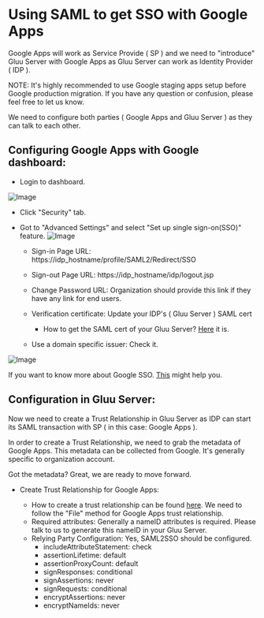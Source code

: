 # Using SAML to get SSO with Google Apps


Google Apps will work as Service Provide ( SP ) and we need to "introduce" Gluu Server with Google Apps as Gluu Server can work as Identity Provider ( IDP ).

NOTE: It's highly recommended to use Google staging apps setup before Google
production migration. If you have any question or confusion, please feel free to
let us know.

We need to configure both parties ( Google Apps and Gluu Server ) as they can talk to each other.

## Configuring Google Apps with Google dashboard:

* Login to dashboard.

![Image](https://raw.githubusercontent.com/GluuFederation/docs/master/sources/img/SAMLTrustRelationships/GoogleAppSSO/dashboard.png?raw=true)

* Click "Security" tab.

* Got to "Advanced Settings" and select "Set up single sign-on(SSO)" feature. 
![Image](https://raw.githubusercontent.com/GluuFederation/docs/master/sources/img/SAMLTrustRelationships/GoogleAppSSO/advanced_setting.png?raw=true)

    * Sign-in Page URL: https://idp_hostname/profile/SAML2/Redirect/SSO

    * Sign-out Page URL: https://idp_hostname/idp/logout.jsp

    * Change Password URL: Organization should provide this link if they have any link for end users.

    * Verification certificate: Update your IDP's ( Gluu Server ) SAML cert

        * How to get the SAML cert of your Gluu Server? [Here](https://support.gluu.org/view/installation/certificates-in-idp/275) it is. 

    * Use a domain specific issuer: Check it.

![Image](https://raw.githubusercontent.com/GluuFederation/docs/master/sources/img/SAMLTrustRelationships/GoogleAppSSO/sso_setting.png?raw=true)


If you want to know more about Google SSO. [This](https://support.google.com/a/answer/60224?hl=en) might help you. 

## Configuration in Gluu Server:

Now we need to create a Trust Relationship in Gluu Server as IDP can start its
SAML transaction with SP ( in this case: Google Apps ). 

In order to create a Trust Relationship, we need to grab the metadata of Google
Apps. This metadata can be collected from Google. It's generally specific to
organization account. 

Got the metadata? Great, we are ready to move forward. 

* Create Trust Relationship for Google Apps: 

    * How to create a trust relationship can be found [here](http://www.gluu.org/docs/admin-guide/oxTrust/saml/). We need to follow the "File" method for Google Apps trust relationship. 
    * Required attributes: Generally a nameID attributes is required. Please talk to us to generate this nameID in your Gluu Server. 
    * Relying Party Configuration: Yes, SAML2SSO should be configured. 
        * includeAttributeStatement: check
        * assertionLifetime: default 
        * assertionProxyCount: default
        * signResponses: conditional
        * signAssertions: never
        * signRequests: conditional
        * encryptAssertions: never
        * encryptNameIds: never 




